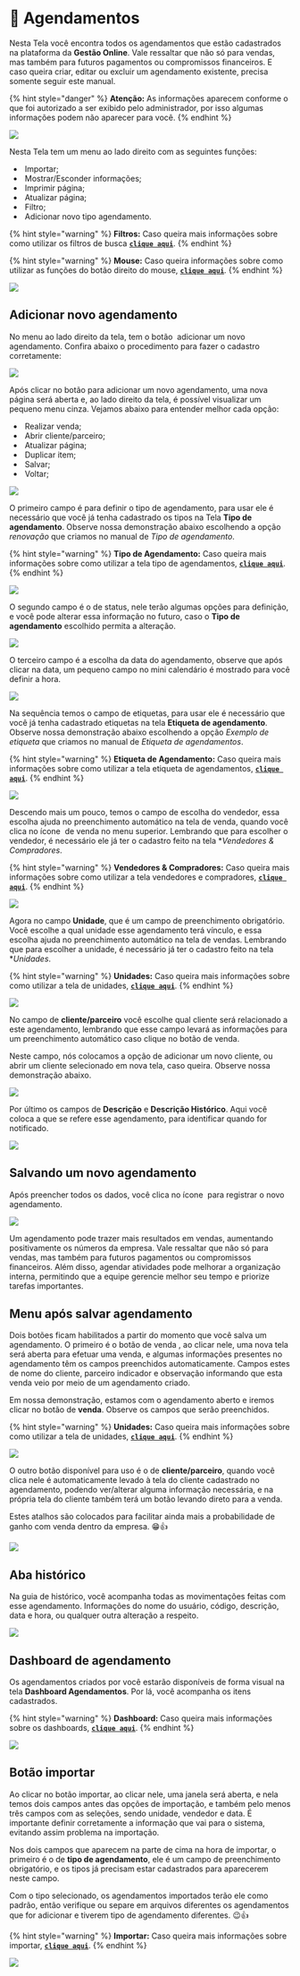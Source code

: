 # 📅 Agendamentos

Nesta Tela você encontra todos os agendamentos que estão cadastrados na plataforma da **Gestão Online**. Vale ressaltar que não só para vendas, mas também para futuros pagamentos ou compromissos financeiros. E caso queira criar, editar ou excluir um agendamento existente, precisa somente seguir este manual.

{% hint style="danger" %}
**Atenção:** As informações aparecem conforme o que foi autorizado a ser exibido pelo administrador, por isso algumas informações podem não aparecer para você.
{% endhint %}

![](/erp-v2/assets/funcionalidades/agendamentos/aba_agendamentos.gif)

Nesta Tela tem um menu ao lado direito com as seguintes funções:

- <img src="/erp-v2/assets/icon_importar.png" alt="" data-size="line"> Importar;
- <img src="/erp-v2/assets/icon_exibir.png" alt="" data-size="line"> Mostrar/Esconder informações;
- <img src="/erp-v2/assets/icon_imprimir.png" alt="" data-size="line"> Imprimir página;
- <img src="/erp-v2/assets/icon_atualizar.png" alt="" data-size="line"> Atualizar página;
- <img src="/erp-v2/assets/icon_filtro.png" alt="" data-size="line"> Filtro;
- <img src="/erp-v2/assets/icon_add.png" alt="" data-size="line"> Adicionar novo tipo agendamento.

{% hint style="warning" %}
**Filtros:** Caso queira mais informações sobre como utilizar os filtros de busca [**`clique aqui`**](/erp-v2/primeiro_acesso/filtros.md).
{% endhint %}

{% hint style="warning" %}
**Mouse:** Caso queira informações sobre como utilizar as funções do botão direito do mouse, [**`clique aqui`**](https://docs.gestao.plus/erp-v2/primeiro_acesso/atalhos_internos#menu-botao-direito-do-mouse).
{% endhint %}

![](/erp-v2/assets/funcionalidades/agendamentos/aba_agendamentos_menu.png)

## Adicionar novo agendamento

No menu ao lado direito da tela, tem o botão <img src="/erp-v2/assets/icon_add.png" alt="" data-size="line"> adicionar um novo agendamento. Confira abaixo o procedimento para fazer o cadastro corretamente:

![](/erp-v2/assets/funcionalidades/agendamentos/aba_agendamentos_add.png)

Após clicar no botão para adicionar um novo agendamento, uma nova página será aberta e, ao lado direito da tela, é possível visualizar um pequeno menu cinza. Vejamos abaixo para entender melhor cada opção:

- <img src="/erp-v2/assets/icon_cifrao.png" alt="" data-size="line"> Realizar venda;
- <img src="/erp-v2/assets/icon_parceiros.png" alt="" data-size="line"> Abrir cliente/parceiro;
- <img src="/erp-v2/assets/icon_atualizar.png" alt="" data-size="line"> Atualizar página;
- <img src="/erp-v2/assets/icon_duplicar.png" alt="" data-size="line"> Duplicar item;
- <img src="/erp-v2/assets/icon_salvar.png" alt="" data-size="line"> Salvar;
- <img src="/erp-v2/assets/icon_voltar.png" alt="" data-size="line"> Voltar;

![](/erp-v2/assets/funcionalidades/agendamentos/aba_agendamentos_add_menu.png)

O primeiro campo é para definir o tipo de agendamento, para usar ele é necessário que você já tenha cadastrado os tipos na Tela **Tipo de agendamento**. Observe nossa demonstração abaixo escolhendo a opção *renovação* que criamos no manual de *Tipo de agendamento*.

{% hint style="warning" %}
**Tipo de Agendamento:** Caso queira mais informações sobre como utilizar a tela tipo de agendamentos, [**`clique aqui`**](/erp-v2/funcionalidades/agendamentos_atividades/tipo_agendamentos.md).
{% endhint %}

![](/erp-v2/assets/funcionalidades/agendamentos/aba_agendamento_add_campo_tipo.gif)

O segundo campo é o de status, nele terão algumas opções para definição, e você pode alterar essa informação no futuro, caso o **Tipo de agendamento** escolhido permita a alteração.

![](/erp-v2/assets/funcionalidades/agendamentos/aba_agendamentos_add_campo_status.png)

O terceiro campo é a escolha da data do agendamento, observe que após clicar na data, um pequeno campo no mini calendário é mostrado para você definir a hora.

![](/erp-v2/assets/funcionalidades/agendamentos/aba_agendamento_add_campo_data.gif)

Na sequência temos o campo de etiquetas, para usar ele é necessário que você já tenha cadastrado etiquetas na tela **Etiqueta de agendamento**. Observe nossa demonstração abaixo escolhendo a opção *Exemplo de etiqueta* que criamos no manual de *Etiqueta de agendamentos*.

{% hint style="warning" %}
**Etiqueta de Agendamento:** Caso queira mais informações sobre como utilizar a tela etiqueta de agendamentos, [**`clique aqui`**](/erp-v2/funcionalidades/agendamentos_atividades/etiqueta_agendamentos.md).
{% endhint %}

![](/erp-v2/assets/funcionalidades/agendamentos/aba_agendamento_add_campo_etiquetas.gif)

Descendo mais um pouco, temos o campo de escolha do vendedor, essa escolha ajuda no preenchimento automático na tela de venda, quando você clica no ícone <img src="/erp-v2/assets/icon_cifrao.png" alt="" data-size="line"> de venda no menu superior. Lembrando que para escolher o vendedor, é necessário ele já ter o cadastro feito na tela **Vendedores & Compradores*.

{% hint style="warning" %}
**Vendedores & Compradores:** Caso queira mais informações sobre como utilizar a tela vendedores e compradores, [**`clique aqui`**](/erp-v2/funcionalidades/usuarios_vendedores/vendedores_compradores.md).
{% endhint %}

![](/erp-v2/assets/funcionalidades/agendamentos/aba_agendamento_add_campo_vendedor.png)

Agora no campo **Unidade**, que é um campo de preenchimento obrigatório. Você escolhe a qual unidade esse agendamento terá vínculo, e essa escolha ajuda no preenchimento automático na tela de vendas. Lembrando que para escolher a unidade, é necessário já ter o cadastro feito na tela **Unidades*.

{% hint style="warning" %}
**Unidades:** Caso queira mais informações sobre como utilizar a tela de unidades, [**`clique aqui`**](/erp-v2/funcionalidades/unidades_locais_estoque/unidades_lojas.md).
{% endhint %}

![](/erp-v2/assets/funcionalidades/agendamentos/aba_agendamento_add_campo_unidades.png)

No campo de **cliente/parceiro** você escolhe qual cliente será relacionado a este agendamento, lembrando que esse campo levará as informações para um preenchimento automático caso clique no botão de venda. 

Neste campo, nós colocamos a opção de adicionar um novo cliente, ou abrir um cliente selecionado em nova tela, caso queira. Observe nossa demonstração abaixo.

![](/erp-v2/assets/funcionalidades/agendamentos/aba_agendamento_add_campo_cliente.gif)

Por último os campos de **Descrição** e **Descrição Histórico**. Aqui você coloca a que se refere esse agendamento, para identificar quando for notificado.

![](/erp-v2/assets/funcionalidades/agendamentos/aba_agendamento_add_campo_descricao.png)

## Salvando um novo agendamento

Após preencher todos os dados, você clica no ícone <img src="/erp-v2/assets/icon_salvar.png" alt="" data-size="line"> para registrar o novo agendamento.

![](/erp-v2/assets/funcionalidades/agendamentos/aba_agendamento_add_salvar.gif)

Um agendamento pode trazer mais resultados em vendas, aumentando positivamente os números da empresa. Vale ressaltar que não só para vendas, mas também para futuros pagamentos ou compromissos financeiros. Além disso, agendar atividades pode melhorar a organização interna, permitindo que a equipe gerencie melhor seu tempo e priorize tarefas importantes.

## Menu após salvar agendamento

Dois botões ficam habilitados a partir do momento que você salva um agendamento. O primeiro é o botão de venda <img src="/erp-v2/assets/icon_cifrao.png" alt="" data-size="line">, ao clicar nele, uma nova tela será aberta para efetuar uma venda, e algumas informações presentes no agendamento têm os campos preenchidos automaticamente. Campos estes de nome do cliente, parceiro indicador e observação informando que esta venda veio por meio de um agendamento criado.

Em nossa demonstração, estamos com o agendamento aberto e iremos clicar no botão de **venda**. Observe os campos que serão preenchidos.

{% hint style="warning" %}
**Unidades:** Caso queira mais informações sobre como utilizar a tela de unidades, [**`clique aqui`**](/erp-v2/funcionalidades/unidades_locais_estoque/unidades_lojas.md).
{% endhint %}

![](/erp-v2/assets/funcionalidades/agendamentos/aba_agendamento_add_menu_btn_venda.gif)

O outro botão disponível para uso é o de **cliente/parceiro**, quando você clica nele é automaticamente levado à tela do cliente cadastrado no agendamento, podendo ver/alterar alguma informação necessária, e na própria tela do cliente também terá um botão levando direto para a venda.

Estes atalhos são colocados para facilitar ainda mais a probabilidade de ganho com venda dentro da empresa. 😁👍

![](/erp-v2/assets/funcionalidades/agendamentos/aba_agendamento_add_menu_btn_cliente.gif)

## Aba histórico

Na guia de histórico, você acompanha todas as movimentações feitas com esse agendamento. Informações do nome do usuário, código, descrição, data e hora, ou qualquer outra alteração a respeito.

![](/erp-v2/assets/funcionalidades/iagendamentos/aba_agendamento_add_guia_historico.png)

## Dashboard de agendamento

Os agendamentos criados por você estarão disponíveis de forma visual na tela **Dashboard Agendamentos**. Por lá, você acompanha os itens cadastrados.

{% hint style="warning" %}
**Dashboard:** Caso queira mais informações sobre os dashboards, [**`clique aqui`**](/erp-v2/primeiro_acesso/relatorios_dashboard_grid.md).
{% endhint %}

![](/erp-v2/assets/funcionalidades/iagendamentos/aba_agendamento_dashboard_agendamentos.gif)

## Botão importar

Ao clicar no botão importar, ao clicar nele, uma janela será aberta, e nela temos dois campos antes das opções de importação, e também pelo menos três campos com as seleções, sendo unidade, vendedor e data. É importante definir corretamente a informação que vai para o sistema, evitando assim problema na importação.

Nos dois campos que aparecem na parte de cima na hora de importar, o primeiro é o de **tipo de agendamento**, ele é um campo de preenchimento obrigatório, e os tipos já precisam estar cadastrados para aparecerem neste campo.

Com o tipo selecionado, os agendamentos importados terão ele como padrão, então verifique ou separe em arquivos diferentes os agendamentos que for adicionar e tiverem tipo de agendamento diferentes. 😉👍

{% hint style="warning" %}
**Importar:** Caso queira mais informações sobre importar, [**`clique aqui`**](/erp-v2/primeiro_acesso/importar.md).
{% endhint %}

![](/erp-v2/assets/importar_botao_planilha_campos_select.gif)